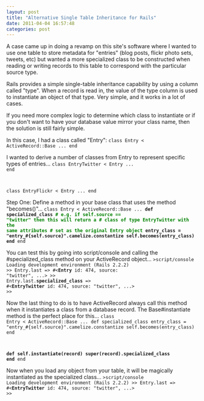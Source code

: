 ```yaml
---
layout: post
title: "Alternative Single Table Inheritance for Rails"
date: 2011-04-04 16:57:48
categories: post
---
```

A case came up in doing a revamp on this site's software where I wanted to use one table to store metadata for "entries" (blog posts, flickr photo sets, tweets, etc) but wanted a more specialized class to be constructed when reading or writing records to this table to correspond with the particular source type.

Rails provides a simple single-table inheritance capability by using a column called "type".  When a record is read in, the value of the type column is used to instantiate an object of that type.  Very simple, and it works in a lot of cases.

If you need more complex logic to determine which class to instantiate or if you don't want to have your database value mirror your class name, then the solution is still fairly simple.

In this case, I had a class called "Entry":
<code>class Entry < ActiveRecord::Base
  ...
end</code>

I wanted to derive a number of classes from Entry to represent specific types of entries...
<code>class EntryTwitter &lt; Entry
  ...
end

class EntryFlickr &lt; Entry
  ...
end</code>

Step One: Define a method in your base class that uses the method "becomes()"...
<code>class Entry &lt; ActiveRecord::Base
  ...
  <strong>def specialized_class
    <span style="color:green;"># e.g. if self.source == "twitter" then this will return a 
    # class of type EntryTwitter with the same attributes 
    # set as the original Entry object</span>
    entry_class = "entry_#{self.source}".camelize.constantize
    self.becomes(entry_class)
  end</strong>
end
</code>

You can test this by going into script/console and calling the #specialized_class method on your ActiveRecord object...
<code>&gt;script/console
Loading development environment (Rails 2.2.2)
&gt;&gt; Entry.last
=&gt; #&lt;<strong>Entry</strong> id: 474, source: "twitter", ...&gt;
&gt;&gt; Entry.last.<strong>specialized_class</strong>
=&gt; #&lt;<strong>EntryTwitter</strong> id: 474, source: "twitter", ...&gt;
&gt;&gt;</code>

Now the last thing to do is to have ActiveRecord always call this method when it instantiates a class from a database record.  The Base#instantiate method is the perfect place for this...
<code>class Entry &lt; ActiveRecord::Base
  ...
  def specialized_class
    entry_class = "entry_#{self.source}".camelize.constantize
    self.becomes(entry_class)
  end

  <strong>def self.instantiate(record)
    super(record).specialized_class
  end</strong>
end</code>

Now when you load any object from your table, it will be magically instantiated as the specialized class...
<code>&gt;script/console
Loading development environment (Rails 2.2.2)
&gt;&gt; Entry.last
=&gt; #&lt;<strong>EntryTwitter</strong> id: 474, source: "twitter", ...&gt;
&gt;&gt;</code>
